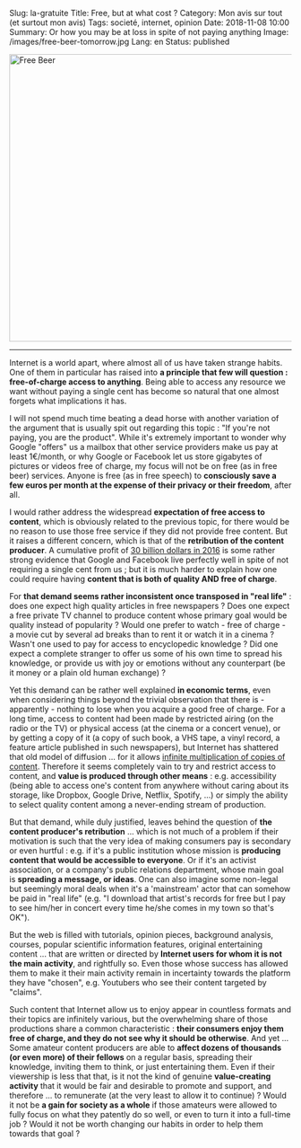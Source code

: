 Slug: la-gratuite
Title: Free, but at what cost ?
Category: Mon avis sur tout (et surtout mon avis)
Tags: societé, internet, opinion
Date: 2018-11-08 10:00
Summary: Or how you may be at loss in spite of not paying anything
Image: /images/free-beer-tomorrow.jpg
Lang: en
Status: published

<a title="By Tom Morris (Own work) [CC BY-SA 3.0 (https://creativecommons.org/licenses/by-sa/3.0) or GFDL (http://www.gnu.org/copyleft/fdl.html)], via Wikimedia Commons" href="https://commons.wikimedia.org/wiki/File%3AFree_Beer.jpg"><img width="512" alt="Free Beer" src="https://upload.wikimedia.org/wikipedia/commons/thumb/1/15/Free_Beer.jpg/512px-Free_Beer.jpg"/></a>
___

Internet is a world apart, where almost all of us have taken strange habits. One
of them in particular has raised into **a principle that few will question :
free-of-charge access to anything**. Being able to access any resource we want
without paying a single cent has become so natural that one almost forgets
what implications it has.

I will not spend much time beating a dead horse with another variation of the
argument that is usually spit out regarding this topic : "If you're not paying,
you are the product". While it's extremely important to wonder why Google "offers"
us a mailbox that other service providers make us pay at least 1€/month, or why
Google or Facebook let us store gigabytes of pictures or videos free of charge,
my focus will not be on free (as in free beer) services. Anyone is free (as in
free speech) to **consciously save a few euros per month at the expense of their
privacy or their freedom**, after all.

I would rather address the widespread **expectation of free access to content**,
which is obviously related to the previous topic, for there would be no reason
to use those free service if they did not provide free content. But it raises
a different concern, which is that of the **retribution of the content producer**.
A cumulative profit of [30 billion dollars in 2016][gafa] is some rather strong
evidence that Google and Facebook live perfectly well in spite of not requiring
a single cent from us ; but it is much harder to explain how one could require
having **content that is both of quality AND free of charge**.

For **that demand seems rather inconsistent once transposed in "real life"** :
does one expect high quality articles in free newspapers ? Does one expect a
free private TV channel to produce content whose primary goal would be quality instead
of popularity ? Would one prefer to watch - free of charge - a movie cut by
several ad breaks than to rent it or watch it in a cinema ? Wasn't one used to
pay for access to encyclopedic knowledge ? Did one expect a complete stranger to
offer us some of his own time to spread his knowledge, or provide us with
joy or emotions without any counterpart
(be it money or a plain old human exchange) ?

Yet this demand can be rather well explained **in economic terms**, even when considering things
beyond the trivial observation that there is - apparently - nothing to lose
when you acquire a good free of charge. For a long time, access to content had
been made by restricted airing (on the radio or the TV) or physical access (at the cinema or a concert
venue), or by getting a copy of it (a copy of such book, a VHS tape, a vinyl record,
a feature article published in such newspapers), but Internet has shattered that old
model of diffusion ... for it allows
[infinite multiplication of copies of content][better-than-free]. Therefore it seems completely
vain to try and restrict access to content, and **value is produced through other
means** : e.g. accessibility (being able to access one's content from anywhere
without caring about its storage, like Dropbox, Google Drive, Netflix,
Spotify, ...) or simply the ability to select quality content among a
never-ending stream of production.

But that demand, while duly justified, leaves behind the question of **the content
producer's retribution** ... which is not much of a problem if their motivation is
such that the very idea of making consumers pay is secondary or even hurtful :
e.g. if it's a public institution whose mission is **producing content that would
be accessible to everyone**. Or if it's an activist association, or a company's
public relations department, whose main goal is **spreading a message, or ideas**.
One can also imagine some non-legal but seemingly moral deals when it's a
'mainstream' actor that can somehow be paid in "real life" (e.g. "I download
that artist's records for free but I pay to see him/her in concert every time
he/she comes in my town so that's OK").

But the web is filled with tutorials,
opinion pieces, background analysis, courses, popular scientific information
features, original entertaining content ... that are written or directed by **Internet users for whom it is not
the main activity**, and rightfully so. Even those whose success has allowed them
to make it their main activity remain in incertainty towards the platform
they have "chosen", e.g. Youtubers who see their content targeted by "claims".

Such content that Internet allow us to enjoy appear in countless formats and their topics are infinitely various,
but the overwhelming share of those productions share a common characteristic :
**their consumers enjoy them free of charge, and they do not see why it should be
otherwise**. And yet ... Some amateur content producers are able to **affect
dozens of thousands (or even more) of their fellows** on a regular basis,
spreading their knowledge, inviting them to think, or just entertaining them. 
Even if their viewership
is less that that, is it not the kind of genuine **value-creating activity** that it
would be fair and desirable to promote and support, and therefore ... to
remunerate (at the very least to allow it to continue) ? Would it not be **a gain
for society as a whole** if those amateurs were allowed to fully focus on what
they patently do so well, or even to turn it into a full-time job ? Would it not
be worth changing our habits in order to help them towards that goal ?

[gafa]: http://www.valuewalk.com/2017/05/tech-giants-google-apple-facebook-amazon-microsoft/
[better-than-free]: https://www.edge.org/conversation/better-than-free
